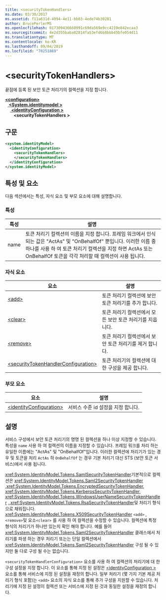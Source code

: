 ```yaml
---
title: <securityTokenHandlers>
ms.date: 03/30/2017
ms.assetid: f11a631d-4094-4e11-bb03-4ede74b30281
author: BrucePerlerMS
ms.openlocfilehash: 017309436660991c69da569e9cc4219e842ecaa3
ms.sourcegitcommit: 4e2d355baba82814fa53efd6b8bbb45bfe054d11
ms.translationtype: MT
ms.contentlocale: ko-KR
ms.lasthandoff: 09/04/2019
ms.locfileid: "70251869"
---
```

# <a name="securitytokenhandlers"></a>\<securityTokenHandlers>
끝점에 등록 된 보안 토큰 처리기의 컬렉션을 지정 합니다.  
  
[ **\<configuration>** ](../configuration-element.md)\
&nbsp;&nbsp;[ **\<System.identitymodel >** ](system-identitymodel.md)\
&nbsp;&nbsp;&nbsp;&nbsp;[ **\<identityConfiguration >** ](identityconfiguration.md)\
&nbsp;&nbsp;&nbsp;&nbsp;&nbsp;&nbsp; **\<securityTokenHandlers >**  
  
## <a name="syntax"></a>구문  
  
```xml  
<system.identityModel>  
  <identityConfiguration>  
    <securityTokenHandlers>  
    </securityTokenHandlers>  
  </identityConfiguration>  
</system.identityModel>  
```  
  
## <a name="attributes-and-elements"></a>특성 및 요소  
 다음 섹션에서는 특성, 자식 요소 및 부모 요소에 대해 설명합니다.  
  
### <a name="attributes"></a>특성  
  
|특성|설명|  
|---------------|-----------------|  
|name|토큰 처리기 컬렉션의 이름을 지정 합니다. 프레임 워크에서 인식 되는 값은 "ActAs" 및 "OnBehalfOf" 뿐입니다. 이러한 이름 중 하나를 사용 하 여 토큰 처리기 컬렉션을 지정 하면 ActAs 또는 OnBehalfOf 토큰을 각각 처리할 때 컬렉션이 사용 됩니다.|  
  
### <a name="child-elements"></a>자식 요소  
  
|요소|설명|  
|-------------|-----------------|  
|[\<add>](add.md)|토큰 처리기 컬렉션에 보안 토큰 처리기를 추가 합니다.|  
|[\<clear>](clear.md)|토큰 처리기 컬렉션에서 모든 보안 토큰 처리기를 지웁니다.|  
|[\<remove>](remove.md)|토큰 처리기 컬렉션에서 보안 토큰 처리기를 제거 합니다.|  
|[\<securityTokenHandlerConfiguration>](securitytokenhandlerconfiguration.md)|토큰 처리기의 컬렉션에 대 한 구성을 제공 합니다.|  
  
### <a name="parent-elements"></a>부모 요소  
  
|요소|설명|  
|-------------|-----------------|  
|[\<identityConfiguration>](identityconfiguration.md)|서비스 수준 id 설정을 지정 합니다.|  
  
## <a name="remarks"></a>설명  
 서비스 구성에서 보안 토큰 처리기의 명명 된 컬렉션을 하나 이상 지정할 수 있습니다. 특성을 `name` 사용 하 여 컬렉션의 이름을 지정할 수 있습니다. 프레임 워크를 처리 하는 유일한 이름에는 "ActAs" 및 "OnBehalfOf"입니다. 이러한 컬렉션에 처리기가 있는 경우 및 토큰을 처리 `ActAs` 하 `OnBehalfOf` 는 경우 기본 처리기 대신 STS (보안 토큰 서비스)에서 사용 됩니다.  
  
 <xref:System.IdentityModel.Tokens.SamlSecurityTokenHandler>기본적으로 컬렉션은 <xref:System.IdentityModel.Tokens.Saml2SecurityTokenHandler> ,<xref:System.IdentityModel.Tokens.EncryptedSecurityTokenHandler>, <xref:System.IdentityModel.Tokens.KerberosSecurityTokenHandler>, <xref:System.IdentityModel.Tokens.WindowsUserNameSecurityTokenHandler> ,,<xref:System.IdentityModel.Tokens.RsaSecurityTokenHandler>및 처리기 형식으로 채워집니다. <xref:System.IdentityModel.Tokens.X509SecurityTokenHandler> `<add>` ,`<remove>`및 요소`<clear>` 를 사용 하 여 컬렉션을 수정할 수 있습니다. 컬렉션에 특정 형식의 처리기가 하나만 있는지 확인 해야 합니다. 예를 들어 <xref:System.IdentityModel.Tokens.Saml2SecurityTokenHandler> 클래스에서 처리기를 파생 하는 경우 처리기 또는는 단일 컬렉션에서 <xref:System.IdentityModel.Tokens.Saml2SecurityTokenHandler> 구성 될 수 있지만 둘 다로 구성 될 수는 없습니다.  
  
 `<securityTokenHandlerConfiguration>` 요소를 사용 하 여 컬렉션의 처리기에 대 한 구성 설정을 지정 합니다. 이 요소를 통해 지정 된 설정은 [ \<identityConfiguration >](identityconfiguration.md) 요소를 통해 서비스에 지정 된 설정을 재정의 합니다. 일부 처리기 (몇 가지 기본 제공 처리기 형식 포함)는 `<add>` 요소의 자식 요소를 통해 추가 구성을 지원할 수 있습니다. 처리기에 지정 된 설정이 컬렉션 또는 서비스에 지정 된 것과 동일한 설정을 재정의 합니다.
